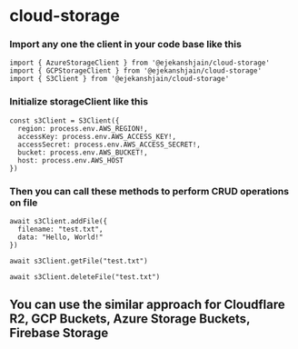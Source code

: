# cloud-storage

### Import any one the client in your code base like this
```
import { AzureStorageClient } from '@ejekanshjain/cloud-storage'
import { GCPStorageClient } from '@ejekanshjain/cloud-storage'
import { S3Client } from '@ejekanshjain/cloud-storage'
```

### Initialize storageClient like this
```
const s3Client = S3Client({
  region: process.env.AWS_REGION!,
  accessKey: process.env.AWS_ACCESS_KEY!,
  accessSecret: process.env.AWS_ACCESS_SECRET!,
  bucket: process.env.AWS_BUCKET!,
  host: process.env.AWS_HOST
})
```

### Then you can call these methods to perform CRUD operations on file
```
await s3Client.addFile({
  filename: "test.txt",
  data: "Hello, World!"
})

await s3Client.getFile("test.txt")

await s3Client.deleteFile("test.txt")
```

## You can use the similar approach for Cloudflare R2, GCP Buckets, Azure Storage Buckets, Firebase Storage
